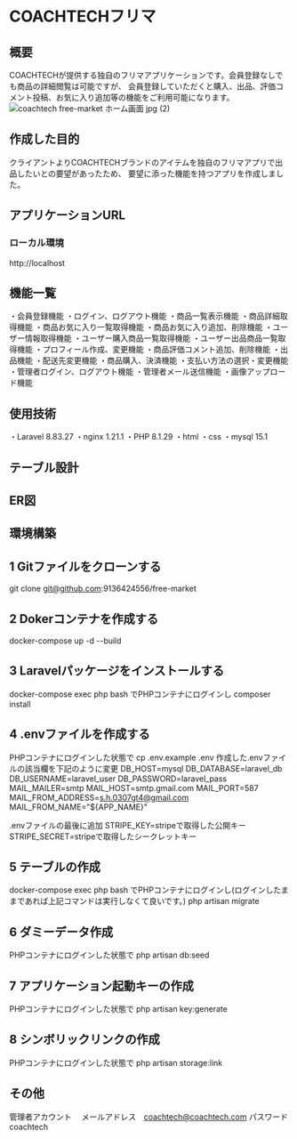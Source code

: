 # COACHTECHフリマ

## 概要
COACHTECHが提供する独自のフリマアプリケーションです。会員登録なしでも商品の詳細閲覧は可能ですが、
会員登録していただくと購入、出品、評価コメント投稿、お気に入り追加等の機能をご利用可能になります。
![coachtech free-market ホーム画面 jpg (2)](https://github.com/user-attachments/assets/0398cafa-9ad3-4d61-b5c5-2463f3c649e6)

## 作成した目的
クライアントよりCOACHTECHブランドのアイテムを独自のフリマアプリで出品したいとの要望があったため、
要望に添った機能を持つアプリを作成しました。

## アプリケーションURL
### ローカル環境
http://localhost

## 機能一覧
・会員登録機能
・ログイン、ログアウト機能
・商品一覧表示機能
・商品詳細取得機能
・商品お気に入り一覧取得機能
・商品お気に入り追加、削除機能
・ユーザー情報取得機能
・ユーザー購入商品一覧取得機能
・ユーザー出品商品一覧取得機能
・プロフィール作成、変更機能
・商品評価コメント追加、削除機能
・出品機能
・配送先変更機能
・商品購入、決済機能
・支払い方法の選択・変更機能
・管理者ログイン、ログアウト機能
・管理者メール送信機能
・画像アップロード機能

## 使用技術
・Laravel 8.83.27
・nginx 1.21.1
・PHP 8.1.29 
・html
・css
・mysql 15.1 

## テーブル設計

## ER図

## 環境構築
## 1 Gitファイルをクローンする
git clone git@github.com:9136424556/free-market

## 2 Dokerコンテナを作成する
docker-compose up -d --build

## 3 Laravelパッケージをインストールする
docker-compose exec php bash
でPHPコンテナにログインし
composer install

## 4 .envファイルを作成する
PHPコンテナにログインした状態で
cp .env.example .env
作成した.envファイルの該当欄を下記のように変更
DB_HOST=mysql
DB_DATABASE=laravel_db
DB_USERNAME=laravel_user
DB_PASSWORD=laravel_pass
MAIL_MAILER=smtp
MAIL_HOST=smtp.gmail.com
MAIL_PORT=587
MAIL_FROM_ADDRESS=s.h.0307gt4@gmail.com
MAIL_FROM_NAME="${APP_NAME}"

.envファイルの最後に追加
STRIPE_KEY=stripeで取得した公開キー
STRIPE_SECRET=stripeで取得したシークレットキー

## 5 テーブルの作成
docker-compose exec php bash
でPHPコンテナにログインし(ログインしたままであれば上記コマンドは実行しなくて良いです。)
php artisan migrate

## 6 ダミーデータ作成
PHPコンテナにログインした状態で
php artisan db:seed

## 7 アプリケーション起動キーの作成
PHPコンテナにログインした状態で
php artisan key:generate

## 8 シンボリックリンクの作成
PHPコンテナにログインした状態で
php artisan storage:link

## その他
管理者アカウント　
メールアドレス　coachtech@coachtech.com
パスワード　coachtech
